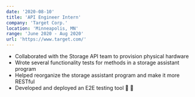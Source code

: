 ```yaml
---
date: '2020-08-10'
title: 'API Engineer Intern'
company: 'Target Corp.'
location: 'Minneapolis, MN'
range: 'June 2020 - Aug 2020'
url: 'https://www.target.com/'
---
```


- Collaborated with the Storage API team to provision physical hardware
- Wrote several functionality tests for methods in a storage assistant program
- Helped reorganize the storage assistant program and make it more RESTful
- Developed and deployed an E2E testing tool 🚀 🎯
